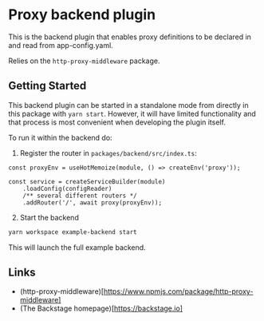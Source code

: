# Proxy backend plugin

This is the backend plugin that enables proxy definitions to be declared in and read from app-config.yaml.

Relies on the `http-proxy-middleware` package.

## Getting Started

This backend plugin can be started in a standalone mode from directly in this package
with `yarn start`. However, it will have limited functionality and that process is
most convenient when developing the plugin itself.

To run it within the backend do:

1. Register the router in `packages/backend/src/index.ts`:

```
const proxyEnv = useHotMemoize(module, () => createEnv('proxy'));

const service = createServiceBuilder(module)
    .loadConfig(configReader)
    /** several different routers */
    .addRouter('/', await proxy(proxyEnv));
```

2. Start the backend

```bash
yarn workspace example-backend start
```

This will launch the full example backend.

## Links

- (http-proxy-middleware)[https://www.npmjs.com/package/http-proxy-middleware]
- (The Backstage homepage)[https://backstage.io]
